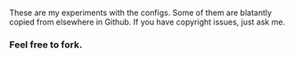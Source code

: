 These are my experiments with the configs.
Some of them are blatantly copied from elsewhere in Github.
If you have copyright issues, just ask me.

### Feel free to fork.
